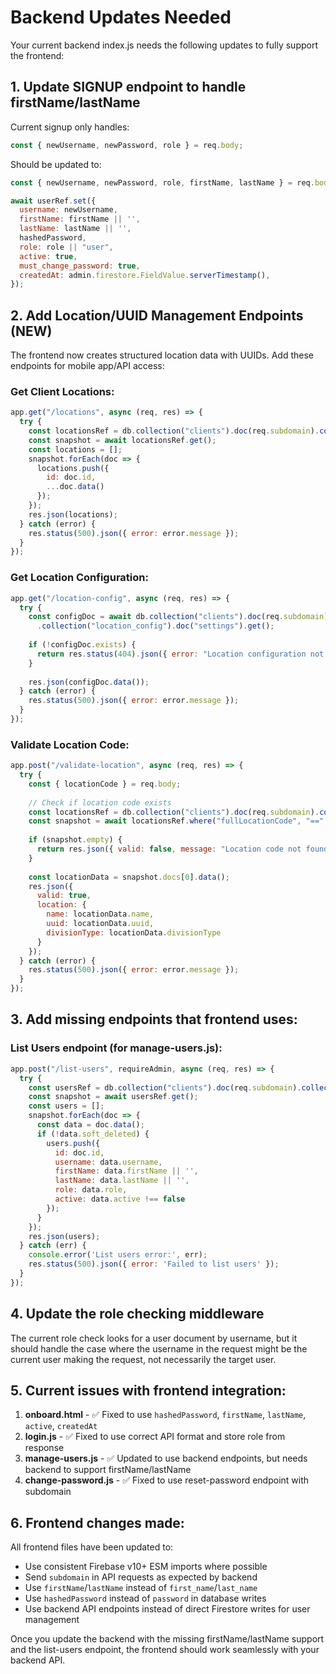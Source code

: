 # Backend Updates Needed

Your current backend index.js needs the following updates to fully support the frontend:

## 1. Update SIGNUP endpoint to handle firstName/lastName

Current signup only handles:
```javascript
const { newUsername, newPassword, role } = req.body;
```

Should be updated to:
```javascript
const { newUsername, newPassword, role, firstName, lastName } = req.body;

await userRef.set({
  username: newUsername,
  firstName: firstName || '',
  lastName: lastName || '',
  hashedPassword,
  role: role || "user",
  active: true,
  must_change_password: true,
  createdAt: admin.firestore.FieldValue.serverTimestamp(),
});
```

## 2. Add Location/UUID Management Endpoints (NEW)

The frontend now creates structured location data with UUIDs. Add these endpoints for mobile app/API access:

### Get Client Locations:
```javascript
app.get("/locations", async (req, res) => {
  try {
    const locationsRef = db.collection("clients").doc(req.subdomain).collection("locations");
    const snapshot = await locationsRef.get();
    const locations = [];
    snapshot.forEach(doc => {
      locations.push({
        id: doc.id,
        ...doc.data()
      });
    });
    res.json(locations);
  } catch (error) {
    res.status(500).json({ error: error.message });
  }
});
```

### Get Location Configuration:
```javascript
app.get("/location-config", async (req, res) => {
  try {
    const configDoc = await db.collection("clients").doc(req.subdomain)
      .collection("location_config").doc("settings").get();
    
    if (!configDoc.exists) {
      return res.status(404).json({ error: "Location configuration not found" });
    }
    
    res.json(configDoc.data());
  } catch (error) {
    res.status(500).json({ error: error.message });
  }
});
```

### Validate Location Code:
```javascript
app.post("/validate-location", async (req, res) => {
  try {
    const { locationCode } = req.body;
    
    // Check if location code exists
    const locationsRef = db.collection("clients").doc(req.subdomain).collection("locations");
    const snapshot = await locationsRef.where("fullLocationCode", "==", locationCode).get();
    
    if (snapshot.empty) {
      return res.json({ valid: false, message: "Location code not found" });
    }
    
    const locationData = snapshot.docs[0].data();
    res.json({ 
      valid: true, 
      location: {
        name: locationData.name,
        uuid: locationData.uuid,
        divisionType: locationData.divisionType
      }
    });
  } catch (error) {
    res.status(500).json({ error: error.message });
  }
});
```

## 3. Add missing endpoints that frontend uses:

### List Users endpoint (for manage-users.js):
```javascript
app.post("/list-users", requireAdmin, async (req, res) => {
  try {
    const usersRef = db.collection("clients").doc(req.subdomain).collection("users");
    const snapshot = await usersRef.get();
    const users = [];
    snapshot.forEach(doc => {
      const data = doc.data();
      if (!data.soft_deleted) {
        users.push({
          id: doc.id,
          username: data.username,
          firstName: data.firstName || '',
          lastName: data.lastName || '',
          role: data.role,
          active: data.active !== false
        });
      }
    });
    res.json(users);
  } catch (err) {
    console.error('List users error:', err);
    res.status(500).json({ error: 'Failed to list users' });
  }
});
```

## 4. Update the role checking middleware

The current role check looks for a user document by username, but it should handle the case where the username in the request might be the current user making the request, not necessarily the target user.

## 5. Current issues with frontend integration:

1. **onboard.html** - ✅ Fixed to use `hashedPassword`, `firstName`, `lastName`, `active`, `createdAt`
2. **login.js** - ✅ Fixed to use correct API format and store role from response
3. **manage-users.js** - ✅ Updated to use backend endpoints, but needs backend to support firstName/lastName
4. **change-password.js** - ✅ Fixed to use reset-password endpoint with subdomain

## 6. Frontend changes made:

All frontend files have been updated to:
- Use consistent Firebase v10+ ESM imports where possible
- Send `subdomain` in API requests as expected by backend
- Use `firstName`/`lastName` instead of `first_name`/`last_name`
- Use `hashedPassword` instead of `password` in database writes
- Use backend API endpoints instead of direct Firestore writes for user management

Once you update the backend with the missing firstName/lastName support and the list-users endpoint, the frontend should work seamlessly with your backend API.
